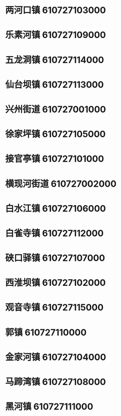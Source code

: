 # 两河口镇 610727103000
# 乐素河镇 610727109000
# 五龙洞镇 610727114000
# 仙台坝镇 610727113000
# 兴州街道 610727001000
# 徐家坪镇 610727105000
# 接官亭镇 610727101000
# 横现河街道 610727002000
# 白水江镇 610727106000
# 白雀寺镇 610727112000
# 硖口驿镇 610727107000
# 西淮坝镇 610727102000
# 观音寺镇 610727115000
# 郭镇 610727110000
# 金家河镇 610727104000
# 马蹄湾镇 610727108000
# 黑河镇 610727111000

